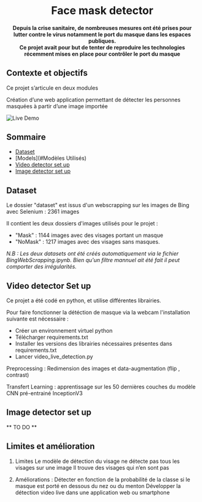 <h1 align="center">Face mask detector</h1> 

<div align= "center">
  <h4>Depuis la crise sanitaire, de nombreuses mesures ont été prises pour lutter contre le virus notamment le port du masque dans les espaces publiques. <br> 
    Ce projet avait pour but de tenter de reproduire les technologies récemment mises en place pour contrôler le port du masque
</h4>
</div>


## Contexte et objectifs
Ce projet s’articule en deux modules

Création d’une web application permettant de détecter les personnes masquées à partir d’une image importée

![Live Demo](https://github.com/CharlieDpt/Mask-Detector/blob/main/Mask%20Detection%20App.gif)

## Sommaire

  - [Dataset](#Dataset)
  - [Models](#Modèles Utilisés)
  - [Video detector set up](#VideoSetUp)
  - [Image detector set up](#ImageSetUp)


## Dataset
 Le dossier "dataset" est issus d'un webscrapping sur les images de Bing avec Selenium : 2361 images
 
 Il contient les deux dossiers d'images utilisés pour le projet :
 - "Mask" : 1144 images avec des visages portant un masque
 - "NoMask" : 1217 images avec des visages sans masques.

*N.B : Les deux datasets ont été créés automatiquement via le fichier BingWebScrapping.ipynb. Bien qu'un filtre mannuel ait été fait il peut comporter des irrégularités.*

## Video detector Set up

Ce projet a été codé en python, et utilise différentes librairies. 

Pour faire fonctionner la détéction de masque via la webcam l'installation suivante est nécessaire :

- Créer un environnement virtuel python
- Télécharger requirements.txt
- Installer les versions des librairies nécessaires présentes dans requirements.txt
- Lancer video_live_detection.py
  

Preprocessing : Redimension des images et data-augmentation (flip , contrast) 

Transfert Learning : apprentissage sur les 50 dernières couches du modèle CNN pré-entrainé InceptionV3 

## Image detector set up
** TO DO **

## Limites et amélioration

1. Limites
Le modèle de détection du visage ne détecte pas tous les visages sur une image 
Il trouve des visages qui n’en sont pas

2. Améliorations :
Détecter en fonction de la probabilité de la classe si le masque est porté en dessous du nez ou du menton
Développer la détection video live dans une application web ou smartphone


